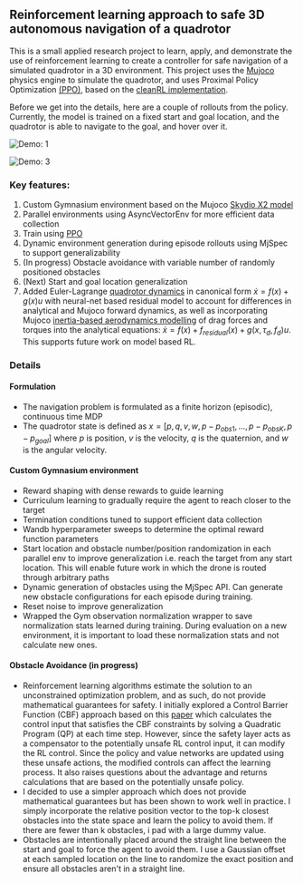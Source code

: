 ## Reinforcement learning approach to safe 3D autonomous navigation of a quadrotor

This is a small applied research project to learn, apply, and demonstrate the use of reinforcement learning to create a controller for safe navigation of a simulated quadrotor in a 3D environment. This project uses the [Mujoco](https://mujoco.org/) physics engine to simulate the quadrotor, and uses Proximal Policy Optimization [(PPO)](https://arxiv.org/pdf/1707.06347), based on the [cleanRL implementation](https://github.com/vwxyzjn/cleanrl).

Before we get into the details, here are a couple of rollouts from the policy. Currently, the model is trained on a fixed start and goal location, and the quadrotor is able to navigate to the goal, and hover over it. 

![Demo: 1](demo-videos/rl-video-episode-1600-300x300.gif)
<!-- ![Demo: 2](demo-videos/rl-video-episode-5200-300x300-20sec.gif) -->
![Demo: 3](demo-videos/rl-video-episode-2400-300x300.gif)

### Key features:
1. Custom Gymnasium environment based on the Mujoco [Skydio X2 model](https://github.com/google-deepmind/mujoco_menagerie/tree/main/skydio_x2)
2. Parallel environments using AsyncVectorEnv for more efficient data collection
3. Train using [PPO](https://github.com/vwxyzjn/cleanrl)
4. Dynamic environment generation during episode rollouts using MjSpec to support generalizability
5. (In progress) Obstacle avoidance with variable number of randomly positioned obstacles
6. (Next) Start and goal location generalization
7. Added Euler-Lagrange [quadrotor dynamics](https://vnav.mit.edu/material/06-Control1-notes.pdf) in canonical form $\dot x = f(x) + g(x)u$ with neural-net based residual model to account for differences in analytical and Mujoco forward dynamics, as well as incorporating Mujoco [inertia-based aerodynamics modelling](https://mujoco.readthedocs.io/en/latest/computation/fluid.html#flinertia) of drag forces and torques into the analytical equations: $\dot x = f(x) + f_{residual}(x) + g(x, \tau_{d}, f_d)u$. This supports future work on model based RL.


### Details
#### Formulation
- The navigation problem is formulated as a finite horizon (episodic), continuous time MDP
- The quadrotor state is defined as $x = [p, q, v, w, p-p_{obs1}, ..., p-p_{obsK}, p-p_{goal}]$ where $p$ is position, $v$ is the velocity, $q$ is the quaternion, and $w$ is the angular velocity.

#### Custom Gymnasium environment
- Reward shaping with dense rewards to guide learning
- Curriculum learning to gradually require the agent to reach closer to the target
- Termination conditions tuned to support efficient data collection
- Wandb hyperparameter sweeps to determine the optimal reward function parameters
- Start location and obstacle number/position randomization in each parallel env to improve generalization i.e. reach the target from any start location. This will enable future work in which the drone is routed through arbitrary paths
- Dynamic generation of obstacles using the MjSpec API. Can generate new obstacle configurations for each episode during training.
- Reset noise to improve generalization
- Wrapped the Gym observation normalization wrapper to save normalization stats learned during training. During evaluation on a new environment, it is important to load these normalization stats and not calculate new ones.

#### Obstacle Avoidance (in progress)
- Reinforcement learning algorithms estimate the solution to an unconstrained optimization problem, and as such, do not provide mathematical guarantees for safety. 
I initially explored a Control Barrier Function (CBF) approach based on this [paper](https://arxiv.org/pdf/2110.05415) which calculates the control input that satisfies the CBF constraints by solving a Quadratic Program (QP) at each time step. However, since the safety layer acts as a compensator to the potentially unsafe RL control input, it can modify the RL control. Since the policy and value networks are updated using these unsafe actions, the modified controls can affect the learning process. It also raises questions about the advantage and returns calculations that are based on the potentially unsafe policy.
- I decided to use a simpler approach which does not provide mathematical guarantees but has been shown to work well in practice. I simply incorporate the relative position vector to the top-k closest obstacles into the state space and learn the policy to avoid them. If there are fewer than k obstacles, i pad with a large dummy value.
- Obstacles are intentionally placed around the straight line between the start and goal to force the agent to avoid them. I use a Gaussian offset at each sampled location on the line to randomize the exact position and ensure all obstacles aren't in a straight line.
